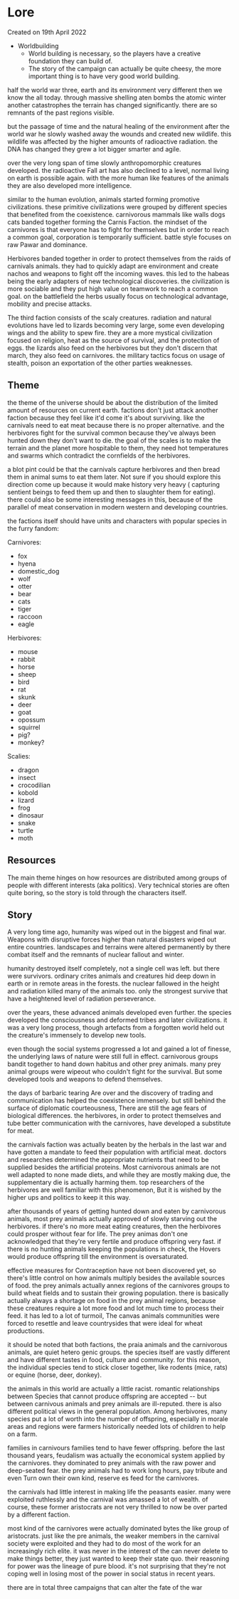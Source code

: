 # Lore
Created on 19th April 2022

* Worldbuilding
  * World building is necessary, so the players have a creative foundation they can build of.
  * The story of the campaign can actually be quite cheesy, the more important thing is to have very good world building.


 half the world war three,  earth and its environment very different  then we know the all today.
 through massive shelling aten bombs the atomic winter  another catastrophes the terrain has changed significantly.
 there are so remnants of the past regions visible.

 but the passage of time and the natural healing of the environment after the world war  he slowly washed away the wounds and created new wildlife.
 this wildlife was affected by the higher amounts of radioactive radiation.
 the  DNA has changed they grew a lot bigger smarter and agile.

 over the very long span of time slowly anthropomorphic creatures developed.
 the radioactive Fall art has also declined to a level,  normal living on earth is possible again.
 with the more human like features of the animals they are also developed more intelligence.

 similar to the human evolution,  animals started forming promotive civilizations.
 these primitive civilizations were grouped by different species  that benefited from the coexistence.
 carnivorous mammals like walls dogs cats banded together forming the Carnis Faction.
 the mindset of the carnivores is that everyone has to fight for themselves but in order to reach a common goal,  corporation is temporarily sufficient.
 battle style focuses on raw Pawar and dominance.

Herbivores banded together in order to protect themselves from the raids of carnivals animals.
they had to quickly adapt are environment and create nachos and weapons to fight off the incoming waves.
 this led to the habeas being the early adapters of new technological discoveries.
 the civilization is more sociable and they put high value on teamwork  to reach a common goal.
 on the battlefield the herbs usually focus on technological advantage, mobility and precise attacks.

The third faction consists of the scaly creatures.
radiation and natural evolutions have led to lizards becoming very large,  some even developing wings and the ability to spew fire.
they are a more mystical civilization focused on religion, heat as the source of survival,  and the protection of eggs.
the lizards also feed on the herbivores but they don't  discern that march, they also feed on carnivores.
the military tactics focus on usage of stealth, poison  an exportation of the other parties weaknesses.


## Theme

 the theme of the universe should be about the distribution of the limited amount of resources on current earth.
 factions don't just attack  another faction because they feel like it'd come it's about surviving.
 like the carnivals need to eat meat because there is no proper alternative.
 and  the herbivores fight for the survival common because they've always been hunted down they don't want to die.
 the goal of the scales is to make the terrain and the planet more hospitable to them,  they need hot temperatures and swarms which contradict the cornfields of the herbivores.

 a blot pint could be that the carnivals capture herbivores and then bread them in animal sums to eat them later.
Not sure if you should explore this direction come up because it would make  history very heavy ( capturing sentient beings to feed them up and then to slaughter them for eating).
 there could also be some interesting messages in this, because  of the parallel of meat conservation in modern western and developing countries.

 the factions itself should have units and characters with popular species in the furry fandom:

Carnivores:
* fox
* hyena
* domestic_dog
* wolf
* otter
* bear
* cats
* tiger
* raccoon
* eagle

Herbivores:
* mouse
* rabbit
* horse
* sheep
* bird
* rat
* skunk
* deer
* goat
* opossum
* squirrel
* pig?
* monkey?

Scalies:
* dragon
* insect
* crocodilian
* kobold
* lizard
* frog
* dinosaur
* snake
* turtle
* moth


## Resources

The main theme hinges on how resources are distributed among groups of people with different interests (aka politics).
Very technical stories are often quite boring, so the story is told through the characters itself.


## Story

A very long time ago, humanity was wiped out in the biggest and final war.
Weapons   with disruptive forces higher than natural disasters wiped out entire countries.
 landscapes and terrains were altered permanently  by there combat itself and the remnants of nuclear fallout  and winter.

humanity destroyed itself completely,  not a single cell was left.
but there were survivors.
ordinary crites animals and creatures hid deep down in earth or in remote areas in the forests.
 the nuclear fallowed in the height and radiation killed many of the animals too.
 only the strongest survive that have a heightened level of radiation  perseverance.

 over the years, these advanced animals developed even further.
 the species developed the consciousness and deformed  tribes and later civilizations.
 it was a very long process,  though artefacts  from a forgotten world  held out the creature's immensely to develop new tools.

 even though the social systems progressed a lot  and gained a lot of finesse,  the underlying  laws of nature were still full in effect.
 carnivorous groups bandit together to hand down habitus and other prey animals.
 many prey animal groups were wipeout who couldn't fight for the survival.
But some developed tools and weapons to defend themselves.

 the days of barbaric tearing Are over and the discovery of  trading and communication has helped the coexistence immensely.
 but still behind the surface of diplomatic courteousness, There are still the age fears of biological differences.
 the  herbivores, in order to protect themselves and  tube better communication with the carnivores,  have developed a substitute for meat.

the carnivals faction was actually beaten by the herbals in the last war and have gotten a mandate to feed their population with artificial meat.
 doctors and researches determined the appropriate nutrients  that need to be supplied besides the artificial  proteins.
Most carnivorous animals are not well adapted to  none made diets,  and while they are mostly making due, the supplementary  die is actually harming them.
 top researchers of the herbivores are well familiar with this phenomenon, But it is wished by the higher ups and politics to keep it this way.

 after thousands of years of getting hunted down and eaten by carnivorous animals, most prey animals  actually approved of slowly starving out the herbivores.
 if there's no more meat eating creatures, then the herbivores could prosper without fear for life.
The prey animas don't one acknowledged that they're very fertile and produce offspring very fast.
 if there is no hunting animals keeping the populations in check, the Hovers would produce offspring till the environment is oversaturated.

 effective measures for Contraception have not been discovered yet,  so there's little control on how animals multiply besides the available sources of food.
 the prey animals actually annex regions of the carnivores groups  to build wheat fields and to sustain their growing population.
 there is basically actually always a shortage on food in the prey animal regions, because  these creatures require a lot more food and lot much time to process their feed.
 it has led to a lot of turmoil, The canvas animals communities were forced to resettle and leave countrysides that were ideal for wheat productions.

 it should be noted that both factions, the praia animals and the carnivorous animals,  are quiet hetero genic groups.
 the species  itself are vastly different and have different tastes in food, culture and community.
 for this reason,  the individual species tend to stick closer together,  like rodents (mice, rats) or equine (horse, deer, donkey).

the animals in this world are actually a little racist.
romantic relationships between Species that cannot produce offspring are accepted --  but  between carnivous animals and prey animals are ill-reputed.
 there is also different  political views in the general population.
Among herbivores, many species put a lot of worth into the number of offspring,  especially in morale areas and  regions were farmers historically needed lots of children to help on a farm.

 families in carnivours families  tend to have fewer offspring.
 before the last thousand years, feudalism was actually the economical system applied by the carnivores.
 they dominated to prey animals with the raw power and deep-seated fear.
 the prey animals had to work long hours, pay tribute and even Turn own their own kind,  reserve es feed for the carnivores.

 the carnivals had little interest in making life the  peasants easier.
 many were exploited ruthlessly and  the carnival was amassed  a lot of wealth.
 of course, these former aristocrats are not very thrilled  to now be over parted by a different faction.

 most kind of the carnivores were actually dominated bytes the like group of aristocrats.
 just like the pre animals, the weaker members  in the carnival society were exploited and they had to do most of the work for an increasingly rich elite.
 it was never in the interest of the can never delete to make things better, they just wanted to keep their state quo.
  their reasoning for power was  the lineage of pure blood.
 it's not surprising that they're not coping well in losing most of the power in social status in recent years.

 there are in total three campaigns that can alter the fate of the war
